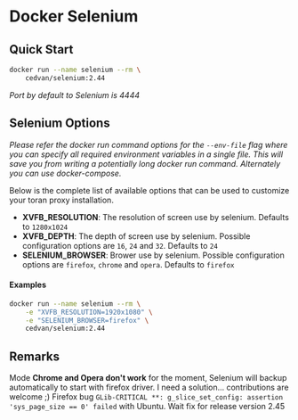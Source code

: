 # Docker Selenium

## Quick Start

```bash
docker run --name selenium --rm \
    cedvan/selenium:2.44
```
*Port by default to Selenium is 4444*

## Selenium Options

*Please refer the docker run command options for the `--env-file` flag where you can specify all required environment variables in a single file. This will save you from writing a potentially long docker run command. Alternately you can use docker-compose.*

Below is the complete list of available options that can be used to customize your toran proxy installation.

- **XVFB_RESOLUTION**: The resolution of screen use by selenium. Defaults to `1280x1024`
- **XVFB_DEPTH**: The depth of screen use by selenium. Possible configuration options are `16`, `24` and `32`. Defaults to `24`
- **SELENIUM_BROWSER**: Brower use by selenium. Possible configuration options are `firefox`, `chrome` and `opera`. Defaults to `firefox`

#### Examples

```bash
docker run --name selenium --rm \
    -e "XVFB_RESOLUTION=1920x1080" \
    -e "SELENIUM_BROWSER=firefox" \
    cedvan/selenium:2.44
```

## Remarks

Mode **Chrome and Opera don't work** for the moment, Selenium will backup automatically to start with firefox driver. I need a solution... contributions are welcome ;)
Firefox bug `GLib-CRITICAL **: g_slice_set_config: assertion 'sys_page_size == 0' failed` with Ubuntu. Wait fix for release version 2.45